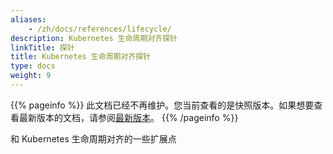 ```yaml
---
aliases:
    - /zh/docs/references/lifecycle/
description: Kubernetes 生命周期对齐探针
linkTitle: 探针
title: Kubernetes 生命周期对齐探针
type: docs
weight: 9
---
```




{{% pageinfo %}} 此文档已经不再维护。您当前查看的是快照版本。如果想要查看最新版本的文档，请参阅[最新版本](/zh-cn/docs3-v2/java-sdk/advanced-features-and-usage/others/dubbo-kubernetes-probe/)。
{{% /pageinfo %}}

和 Kubernetes 生命周期对齐的一些扩展点